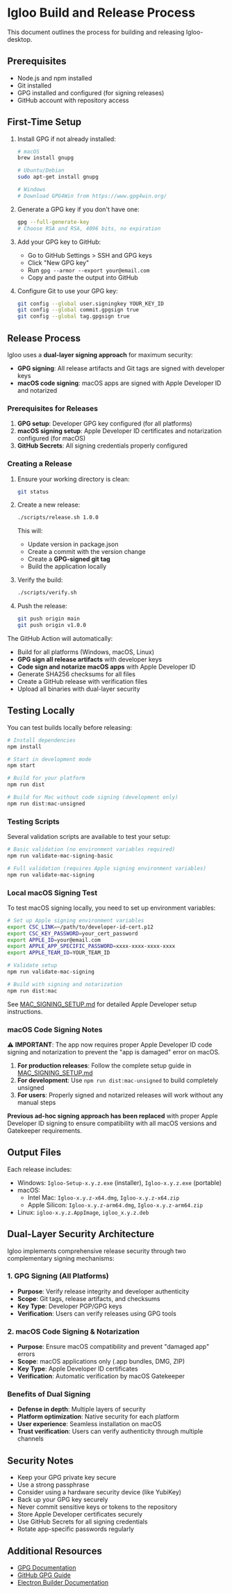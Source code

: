 # Igloo Build and Release Process

This document outlines the process for building and releasing Igloo-desktop.

## Prerequisites

- Node.js and npm installed
- Git installed
- GPG installed and configured (for signing releases)
- GitHub account with repository access

## First-Time Setup

1. Install GPG if not already installed:
   ```bash
   # macOS
   brew install gnupg

   # Ubuntu/Debian
   sudo apt-get install gnupg

   # Windows
   # Download GPG4Win from https://www.gpg4win.org/
   ```

2. Generate a GPG key if you don't have one:
   ```bash
   gpg --full-generate-key
   # Choose RSA and RSA, 4096 bits, no expiration
   ```

3. Add your GPG key to GitHub:
   - Go to GitHub Settings > SSH and GPG keys
   - Click "New GPG key"
   - Run `gpg --armor --export your@email.com`
   - Copy and paste the output into GitHub

4. Configure Git to use your GPG key:
   ```bash
   git config --global user.signingkey YOUR_KEY_ID
   git config --global commit.gpgsign true
   git config --global tag.gpgsign true
   ```

## Release Process

Igloo uses a **dual-layer signing approach** for maximum security:
- **GPG signing**: All release artifacts and Git tags are signed with developer keys
- **macOS code signing**: macOS apps are signed with Apple Developer ID and notarized

### Prerequisites for Releases

1. **GPG setup**: Developer GPG key configured (for all platforms)
2. **macOS signing setup**: Apple Developer ID certificates and notarization configured (for macOS)
3. **GitHub Secrets**: All signing credentials properly configured

### Creating a Release

1. Ensure your working directory is clean:
   ```bash
   git status
   ```

2. Create a new release:
   ```bash
   ./scripts/release.sh 1.0.0
   ```
   This will:
   - Update version in package.json
   - Create a commit with the version change
   - Create a **GPG-signed git tag**
   - Build the application locally

3. Verify the build:
   ```bash
   ./scripts/verify.sh
   ```

4. Push the release:
   ```bash
   git push origin main
   git push origin v1.0.0
   ```

The GitHub Action will automatically:
- Build for all platforms (Windows, macOS, Linux)
- **GPG sign all release artifacts** with developer keys
- **Code sign and notarize macOS apps** with Apple Developer ID
- Generate SHA256 checksums for all files
- Create a GitHub release with verification files
- Upload all binaries with dual-layer security

## Testing Locally

You can test builds locally before releasing:

```bash
# Install dependencies
npm install

# Start in development mode
npm start

# Build for your platform
npm run dist

# Build for Mac without code signing (development only)
npm run dist:mac-unsigned
```

### Testing Scripts

Several validation scripts are available to test your setup:

```bash
# Basic validation (no environment variables required)
npm run validate-mac-signing-basic

# Full validation (requires Apple signing environment variables)
npm run validate-mac-signing
```

### Local macOS Signing Test

To test macOS signing locally, you need to set up environment variables:

```bash
# Set up Apple signing environment variables
export CSC_LINK=~/path/to/developer-id-cert.p12
export CSC_KEY_PASSWORD=your_cert_password
export APPLE_ID=your@email.com
export APPLE_APP_SPECIFIC_PASSWORD=xxxx-xxxx-xxxx-xxxx
export APPLE_TEAM_ID=YOUR_TEAM_ID

# Validate setup
npm run validate-mac-signing

# Build with signing and notarization
npm run dist:mac
```

See [MAC_SIGNING_SETUP.md](MAC_SIGNING_SETUP.md) for detailed Apple Developer setup instructions.

### macOS Code Signing Notes

⚠️ **IMPORTANT**: The app now requires proper Apple Developer ID code signing and notarization to prevent the "app is damaged" error on macOS.

1. **For production releases**: Follow the complete setup guide in [MAC_SIGNING_SETUP.md](MAC_SIGNING_SETUP.md)
2. **For development**: Use `npm run dist:mac-unsigned` to build completely unsigned
3. **For users**: Properly signed and notarized releases will work without any manual steps

**Previous ad-hoc signing approach has been replaced** with proper Apple Developer ID signing to ensure compatibility with all macOS versions and Gatekeeper requirements.

## Output Files

Each release includes:
- Windows: `Igloo-Setup-x.y.z.exe` (installer), `Igloo-x.y.z.exe` (portable)
- macOS: 
  - Intel Mac: `Igloo-x.y.z-x64.dmg`, `Igloo-x.y.z-x64.zip`
  - Apple Silicon: `Igloo-x.y.z-arm64.dmg`, `Igloo-x.y.z-arm64.zip`
- Linux: `igloo-x.y.z.AppImage`, `igloo_x.y.z.deb`

## Dual-Layer Security Architecture

Igloo implements comprehensive release security through two complementary signing mechanisms:

### 1. GPG Signing (All Platforms)
- **Purpose**: Verify release integrity and developer authenticity
- **Scope**: Git tags, release artifacts, and checksums
- **Key Type**: Developer PGP/GPG keys
- **Verification**: Users can verify releases using GPG tools

### 2. macOS Code Signing & Notarization
- **Purpose**: Ensure macOS compatibility and prevent "damaged app" errors
- **Scope**: macOS applications only (.app bundles, DMG, ZIP)
- **Key Type**: Apple Developer ID certificates
- **Verification**: Automatic verification by macOS Gatekeeper

### Benefits of Dual Signing
- **Defense in depth**: Multiple layers of security
- **Platform optimization**: Native security for each platform
- **User experience**: Seamless installation on macOS
- **Trust verification**: Users can verify authenticity through multiple channels

## Security Notes

- Keep your GPG private key secure
- Use a strong passphrase
- Consider using a hardware security device (like YubiKey)
- Back up your GPG key securely
- Never commit sensitive keys or tokens to the repository
- Store Apple Developer certificates securely
- Use GitHub Secrets for all signing credentials
- Rotate app-specific passwords regularly

## Additional Resources

- [GPG Documentation](https://www.gnupg.org/documentation/)
- [GitHub GPG Guide](https://docs.github.com/en/authentication/managing-commit-signature-verification)
- [Electron Builder Documentation](https://www.electron.build/)